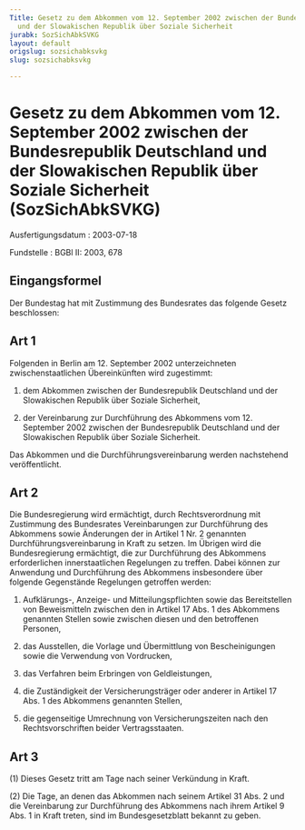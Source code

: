 ```yaml
---
Title: Gesetz zu dem Abkommen vom 12. September 2002 zwischen der Bundesrepublik Deutschland
  und der Slowakischen Republik über Soziale Sicherheit
jurabk: SozSichAbkSVKG
layout: default
origslug: sozsichabksvkg
slug: sozsichabksvkg

---
```


# Gesetz zu dem Abkommen vom 12. September 2002 zwischen der Bundesrepublik Deutschland und der Slowakischen Republik über Soziale Sicherheit (SozSichAbkSVKG)

Ausfertigungsdatum
:   2003-07-18

Fundstelle
:   BGBl II: 2003, 678



## Eingangsformel

Der Bundestag hat mit Zustimmung des Bundesrates das folgende Gesetz beschlossen:


## Art 1

Folgenden in Berlin am 12. September 2002 unterzeichneten zwischenstaatlichen Übereinkünften wird zugestimmt:

1.  dem Abkommen zwischen der Bundesrepublik Deutschland und der Slowakischen Republik über Soziale Sicherheit,


2.  der Vereinbarung zur Durchführung des Abkommens vom 12. September 2002 zwischen der Bundesrepublik Deutschland und der Slowakischen Republik über Soziale Sicherheit.



Das Abkommen und die Durchführungsvereinbarung werden nachstehend veröffentlicht.


## Art 2

Die Bundesregierung wird ermächtigt, durch Rechtsverordnung mit Zustimmung des Bundesrates Vereinbarungen zur Durchführung des Abkommens sowie Änderungen der in Artikel 1 Nr. 2 genannten Durchführungsvereinbarung in Kraft zu setzen. Im Übrigen wird die Bundesregierung ermächtigt, die zur Durchführung des Abkommens erforderlichen innerstaatlichen Regelungen zu treffen. Dabei können zur Anwendung und Durchführung des Abkommens insbesondere über folgende Gegenstände Regelungen getroffen werden:

1.  Aufklärungs-, Anzeige- und Mitteilungspflichten sowie das Bereitstellen von Beweismitteln zwischen den in Artikel 17 Abs. 1 des Abkommens genannten Stellen sowie zwischen diesen und den betroffenen Personen,


2.  das Ausstellen, die Vorlage und Übermittlung von Bescheinigungen sowie die Verwendung von Vordrucken,


3.  das Verfahren beim Erbringen von Geldleistungen,


4.  die Zuständigkeit der Versicherungsträger oder anderer in Artikel 17 Abs. 1 des Abkommens genannten Stellen,


5.  die gegenseitige Umrechnung von Versicherungszeiten nach den Rechtsvorschriften beider Vertragsstaaten.





## Art 3

(1) Dieses Gesetz tritt am Tage nach seiner Verkündung in Kraft.

(2) Die Tage, an denen das Abkommen nach seinem Artikel 31 Abs. 2 und die Vereinbarung zur Durchführung des Abkommens nach ihrem Artikel 9 Abs. 1 in Kraft treten, sind im Bundesgesetzblatt bekannt zu geben.


